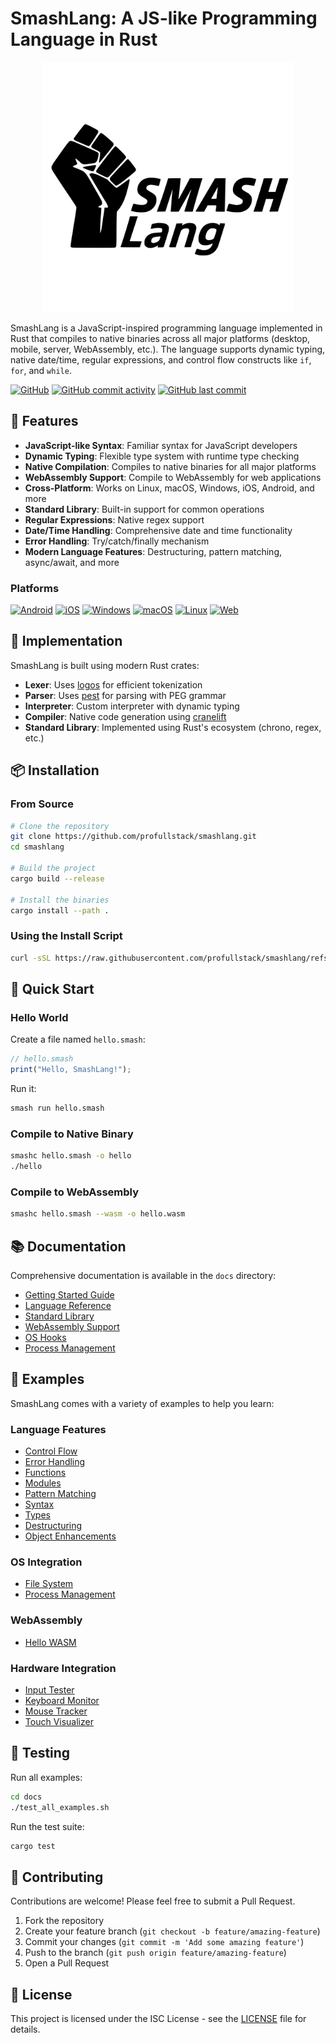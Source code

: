 # SmashLang: A JS-like Programming Language in Rust

<p align="center">
  <picture>
    <source media="(prefers-color-scheme: dark)" srcset="assets/logo.dark.svg">
    <img src="assets/logo.light.svg" alt="SmashLang logo" width="400" />
  </picture>
</p>

SmashLang is a JavaScript-inspired programming language implemented in Rust that compiles to native binaries across all major platforms (desktop, mobile, server, WebAssembly, etc.). The language supports dynamic typing, native date/time, regular expressions, and control flow constructs like `if`, `for`, and `while`.


[![GitHub](https://img.shields.io/github/license/profullstack/smashlang)](https://github.com/profullstack/smashlang/blob/master/LICENSE)
[![GitHub commit activity](https://img.shields.io/github/commit-activity/m/profullstack/smashlang)](https://github.com/profullstack/smashlang/pulse)
[![GitHub last commit](https://img.shields.io/github/last-commit/profullstack/smashlang)](https://github.com/profullstack/smashlang/commits/master)


## 🚀 Features

- **JavaScript-like Syntax**: Familiar syntax for JavaScript developers
- **Dynamic Typing**: Flexible type system with runtime type checking
- **Native Compilation**: Compiles to native binaries for all major platforms
- **WebAssembly Support**: Compile to WebAssembly for web applications
- **Cross-Platform**: Works on Linux, macOS, Windows, iOS, Android, and more
- **Standard Library**: Built-in support for common operations
- **Regular Expressions**: Native regex support
- **Date/Time Handling**: Comprehensive date and time functionality
- **Error Handling**: Try/catch/finally mechanism
- **Modern Language Features**: Destructuring, pattern matching, async/await, and more

### Platforms
[![Android](https://img.shields.io/badge/Android-3DDC84?logo=android&logoColor=fff&style=for-the-badge)](https://github.com/profullstack/smashlang/blob/master/docs/platforms/android.md)
[![iOS](https://img.shields.io/badge/iOS-000000?logo=apple&logoColor=fff&style=for-the-badge)](https://github.com/profullstack/smashlang/blob/master/docs/platforms/ios.md)
[![Windows](https://img.shields.io/badge/Windows-0078D6?logo=windows&logoColor=fff&style=for-the-badge)](https://github.com/profullstack/smashlang/blob/master/docs/platforms/windows.md)
[![macOS](https://img.shields.io/badge/macOS-000000?logo=macos&logoColor=fff&style=for-the-badge)](https://github.com/profullstack/smashlang/blob/master/docs/platforms/macos.md)
[![Linux](https://img.shields.io/badge/Linux-FCC624?logo=linux&logoColor=000&style=for-the-badge)](https://github.com/profullstack/smashlang/blob/master/docs/platforms/linux.md)
[![Web](https://img.shields.io/badge/Web-4285F4?logo=googlechrome&logoColor=fff&style=for-the-badge)](https://github.com/profullstack/smashlang/blob/master/docs/wasm_support.md)

## 🧰 Implementation

SmashLang is built using modern Rust crates:

- **Lexer**: Uses [logos](https://crates.io/crates/logos) for efficient tokenization
- **Parser**: Uses [pest](https://crates.io/crates/pest) for parsing with PEG grammar
- **Interpreter**: Custom interpreter with dynamic typing
- **Compiler**: Native code generation using [cranelift](https://crates.io/crates/cranelift)
- **Standard Library**: Implemented using Rust's ecosystem (chrono, regex, etc.)

## 📦 Installation

### From Source

```bash
# Clone the repository
git clone https://github.com/profullstack/smashlang.git
cd smashlang

# Build the project
cargo build --release

# Install the binaries
cargo install --path .
```

### Using the Install Script

```bash
curl -sSL https://raw.githubusercontent.com/profullstack/smashlang/refs/heads/master/install.sh | bash -s -- --master
```

## 🚀 Quick Start

### Hello World

Create a file named `hello.smash`:

```javascript
// hello.smash
print("Hello, SmashLang!");
```

Run it:

```bash
smash run hello.smash
```

### Compile to Native Binary

```bash
smashc hello.smash -o hello
./hello
```

### Compile to WebAssembly

```bash
smashc hello.smash --wasm -o hello.wasm
```

## 📚 Documentation

Comprehensive documentation is available in the `docs` directory:

- [Getting Started Guide](docs/getting-started/README.md)
- [Language Reference](docs/language/README.md)
- [Standard Library](docs/std/README.md)
- [WebAssembly Support](docs/wasm_support.md)
- [OS Hooks](docs/std_os_hooks.md)
- [Process Management](docs/std_process.md)

## 🧪 Examples

SmashLang comes with a variety of examples to help you learn:

### Language Features

- [Control Flow](docs/language/examples/control-flow.smash)
- [Error Handling](docs/language/examples/error-handling.smash)
- [Functions](docs/language/examples/functions.smash)
- [Modules](docs/language/examples/modules.smash)
- [Pattern Matching](docs/language/examples/pattern-matching.smash)
- [Syntax](docs/language/examples/syntax.smash)
- [Types](docs/language/examples/types.smash)
- [Destructuring](docs/language/examples/destructuring.smash)
- [Object Enhancements](docs/language/examples/object-enhancements.smash)

### OS Integration

- [File System](docs/os_hooks/examples/file_system.smash)
- [Process Management](docs/os_hooks/examples/process_management.smash)

### WebAssembly

- [Hello WASM](docs/wasm/examples/hello_wasm.smash)

### Hardware Integration

- [Input Tester](docs/hardware/examples/input_tester.smash)
- [Keyboard Monitor](docs/hardware/examples/keyboard_monitor.smash)
- [Mouse Tracker](docs/hardware/examples/mouse_tracker.smash)
- [Touch Visualizer](docs/hardware/examples/touch_visualizer.smash)

## 🧪 Testing

Run all examples:

```bash
cd docs
./test_all_examples.sh
```

Run the test suite:

```bash
cargo test
```

## 🤝 Contributing

Contributions are welcome! Please feel free to submit a Pull Request.

1. Fork the repository
2. Create your feature branch (`git checkout -b feature/amazing-feature`)
3. Commit your changes (`git commit -m 'Add some amazing feature'`)
4. Push to the branch (`git push origin feature/amazing-feature`)
5. Open a Pull Request

## 📄 License

This project is licensed under the ISC License - see the [LICENSE](LICENSE) file for details.